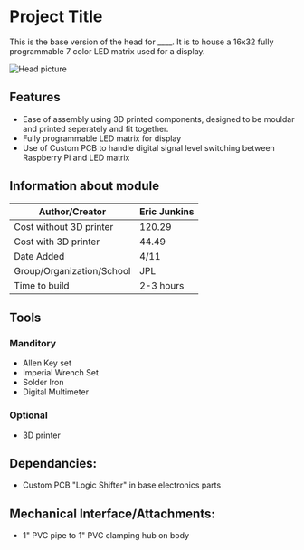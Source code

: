 # Project Title
This is the base version of the head for ____. It is to house a 16x32 fully programmable 7 color LED matrix used for a display. 

![Head picture](https://github.jpl.nasa.gov/ejunkins/osr/blob/master/Mechanical/Head%20Assembly/Latex%20Docs/Pictures/Head%20final.PNG)

## Features
  * Ease of assembly using 3D printed components, designed to be mouldar and printed seperately and fit together.
  * Fully programmable LED matrix for display
  * Use of Custom PCB to handle digital signal level switching between Raspberry Pi and LED matrix

## Information about module

| Author/Creator            |  Eric Junkins  |
| --------------            | ---------------|
| Cost without 3D printer   | 120.29         |
| Cost with 3D printer      | 44.49          |
| Date Added                | 4/11           |
| Group/Organization/School | JPL            |
| Time to build             | 2-3 hours      |

## Tools

### Manditory
  * Allen Key set
  * Imperial Wrench Set
  * Solder Iron
  * Digital Multimeter

### Optional
  * 3D printer

## Dependancies:
  * Custom PCB "Logic Shifter" in base electronics parts

## Mechanical Interface/Attachments:
  * 1" PVC pipe to 1" PVC clamping hub on body
